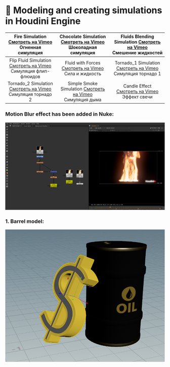 # 🌟  Modeling and creating simulations in Houdini Engine
 
| Fire Simulation [Смотреть на Vimeo](https://vimeo.com/manage/videos/1036484069)<br>Огненная симуляция | Chocolate Simulation [Смотреть на Vimeo](https://vimeo.com/manage/videos/1037379231)<br>Шоколадная симуляция | Fluids Blending Simulation [Смотреть на Vimeo](https://vimeo.com/manage/videos/1036682315)<br>Смешение жидкостей |
|:------------------------------------------------------------------------------------------------------:|:-----------------------------------------------------------------------------------------:|:-----------------------------------------------------------------------------------------:|
| Flip Fluid Simulation [Смотреть на Vimeo](https://vimeo.com/manage/videos/1036681194)<br>Симуляция флип-флюидов | Fluid with Forces [Смотреть на Vimeo](https://vimeo.com/manage/videos/1036718589)<br>Сила и жидкость | Tornado_1 Simulation [Смотреть на Vimeo](https://vimeo.com/manage/videos/1035014969)<br>Симуляция торнадо 1 |
| Tornado_2 Simulation [Смотреть на Vimeo](https://vimeo.com/manage/videos/1035014383)<br>Симуляция торнадо 2 |Simple Smoke Simulation [Смотреть на Vimeo](https://vimeo.com/manage/videos/1034649055)<br>Симуляция дыма | Candle Effect [Смотреть на Vimeo](https://vimeo.com/manage/videos/1034646587)<br>Эффект свечи |


 
 ### Motion Blur effect has been added in Nuke:
![7](https://github.com/Mirabird/Houdini_projects/blob/Pics/Fire.png)


### 1. Barrel model:
![1](https://github.com/Mirabird/Houdini_projects/blob/Pics/Barrel.png)




